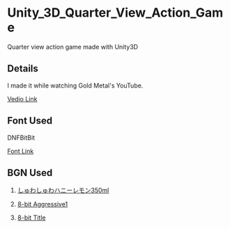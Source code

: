 # Unity_3D_Quarter_View_Action_Game

Quarter view action game made with Unity3D 



## Details

I made it while watching Gold Metal's YouTube.

[Vedio Link](https://www.youtube.com/watch?v=WkMM7Uu2AoA&list=PLO-mt5Iu5TeYkrBzWKuTCl6IUm_bA6BKy)

## Font Used

DNFBitBit

[Font Link](https://df.nexon.com/df/data/font)

## BGN Used

1. [しゅわしゅわハニーレモン350ml](https://dova-s.jp/EN/bgm/play14640.html)

2. [8-bit Aggressive1](https://dova-s.jp/EN/bgm/play1982.html)

3. [8-bit Title](https://dova-s.jp/EN/bgm/play1991.html)
